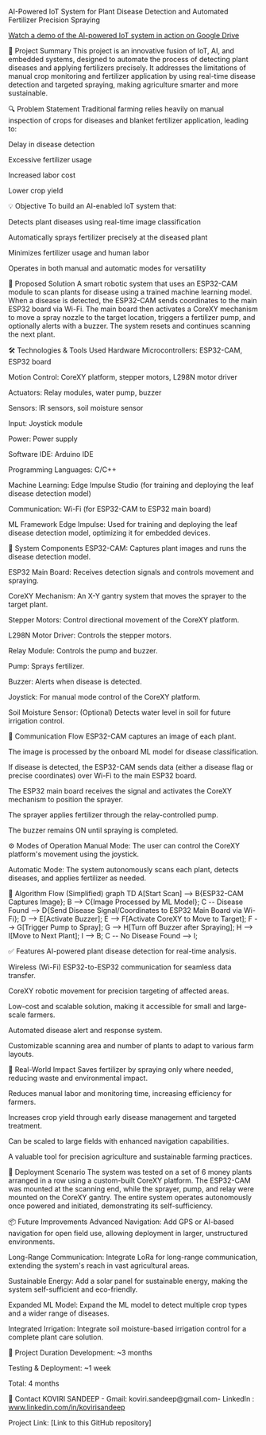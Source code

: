 AI-Powered IoT System for Plant Disease Detection and Automated Fertilizer Precision Spraying

[Watch a demo of the AI-powered IoT system in action on Google Drive](https://drive.google.com/file/d/1RguORhYpgQR2I4bWk6TB-wsKrEVuRj2A/view?usp=drive_link)

📝 Project Summary
This project is an innovative fusion of IoT, AI, and embedded systems, designed to automate the process of detecting plant diseases and applying fertilizers precisely. It addresses the limitations of manual crop monitoring and fertilizer application by using real-time disease detection and targeted spraying, making agriculture smarter and more sustainable.

🔍 Problem Statement
Traditional farming relies heavily on manual inspection of crops for diseases and blanket fertilizer application, leading to:

Delay in disease detection

Excessive fertilizer usage

Increased labor cost

Lower crop yield

💡 Objective
To build an AI-enabled IoT system that:

Detects plant diseases using real-time image classification

Automatically sprays fertilizer precisely at the diseased plant

Minimizes fertilizer usage and human labor

Operates in both manual and automatic modes for versatility

🧠 Proposed Solution
A smart robotic system that uses an ESP32-CAM module to scan plants for disease using a trained machine learning model. When a disease is detected, the ESP32-CAM sends coordinates to the main ESP32 board via Wi-Fi. The main board then activates a CoreXY mechanism to move a spray nozzle to the target location, triggers a fertilizer pump, and optionally alerts with a buzzer. The system resets and continues scanning the next plant.

🛠️ Technologies & Tools Used
Hardware
Microcontrollers: ESP32-CAM, ESP32 board

Motion Control: CoreXY platform, stepper motors, L298N motor driver

Actuators: Relay modules, water pump, buzzer

Sensors: IR sensors, soil moisture sensor

Input: Joystick module

Power: Power supply

Software
IDE: Arduino IDE

Programming Languages: C/C++

Machine Learning: Edge Impulse Studio (for training and deploying the leaf disease detection model)

Communication: Wi-Fi (for ESP32-CAM to ESP32 main board)

ML Framework
Edge Impulse: Used for training and deploying the leaf disease detection model, optimizing it for embedded devices.

🧱 System Components
ESP32-CAM: Captures plant images and runs the disease detection model.

ESP32 Main Board: Receives detection signals and controls movement and spraying.

CoreXY Mechanism: An X-Y gantry system that moves the sprayer to the target plant.

Stepper Motors: Control directional movement of the CoreXY platform.

L298N Motor Driver: Controls the stepper motors.

Relay Module: Controls the pump and buzzer.

Pump: Sprays fertilizer.

Buzzer: Alerts when disease is detected.

Joystick: For manual mode control of the CoreXY platform.

Soil Moisture Sensor: (Optional) Detects water level in soil for future irrigation control.

🔗 Communication Flow
ESP32-CAM captures an image of each plant.

The image is processed by the onboard ML model for disease classification.

If disease is detected, the ESP32-CAM sends data (either a disease flag or precise coordinates) over Wi-Fi to the main ESP32 board.

The ESP32 main board receives the signal and activates the CoreXY mechanism to position the sprayer.

The sprayer applies fertilizer through the relay-controlled pump.

The buzzer remains ON until spraying is completed.

⚙️ Modes of Operation
Manual Mode: The user can control the CoreXY platform's movement using the joystick.

Automatic Mode: The system autonomously scans each plant, detects diseases, and applies fertilizer as needed.

🔁 Algorithm Flow (Simplified)
graph TD
    A[Start Scan] --> B{ESP32-CAM Captures Image};
    B --> C{Image Processed by ML Model};
    C -- Disease Found --> D{Send Disease Signal/Coordinates to ESP32 Main Board via Wi-Fi};
    D --> E[Activate Buzzer];
    E --> F[Activate CoreXY to Move to Target];
    F --> G[Trigger Pump to Spray];
    G --> H[Turn off Buzzer after Spraying];
    H --> I[Move to Next Plant];
    I --> B;
    C -- No Disease Found --> I;

✅ Features
AI-powered plant disease detection for real-time analysis.

Wireless (Wi-Fi) ESP32-to-ESP32 communication for seamless data transfer.

CoreXY robotic movement for precision targeting of affected areas.

Low-cost and scalable solution, making it accessible for small and large-scale farmers.

Automated disease alert and response system.

Customizable scanning area and number of plants to adapt to various farm layouts.

🎯 Real-World Impact
Saves fertilizer by spraying only where needed, reducing waste and environmental impact.

Reduces manual labor and monitoring time, increasing efficiency for farmers.

Increases crop yield through early disease management and targeted treatment.

Can be scaled to large fields with enhanced navigation capabilities.

A valuable tool for precision agriculture and sustainable farming practices.

📍 Deployment Scenario
The system was tested on a set of 6 money plants arranged in a row using a custom-built CoreXY platform. The ESP32-CAM was mounted at the scanning end, while the sprayer, pump, and relay were mounted on the CoreXY gantry. The entire system operates autonomously once powered and initiated, demonstrating its self-sufficiency.

📦 Future Improvements
Advanced Navigation: Add GPS or AI-based navigation for open field use, allowing deployment in larger, unstructured environments.

Long-Range Communication: Integrate LoRa for long-range communication, extending the system's reach in vast agricultural areas.

Sustainable Energy: Add a solar panel for sustainable energy, making the system self-sufficient and eco-friendly.

Expanded ML Model: Expand the ML model to detect multiple crop types and a wider range of diseases.

Integrated Irrigation: Integrate soil moisture-based irrigation control for a complete plant care solution.

📌 Project Duration
Development: ~3 months

Testing & Deployment: ~1 week

Total: 4 months

🤝 Contact
KOVIRI SANDEEP - Gmail: koviri.sandeep@gmail.com- LinkedIn : www.linkedin.com/in/kovirisandeep

Project Link: [Link to this GitHub repository]
